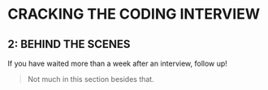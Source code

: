 # CRACKING THE CODING INTERVIEW

## 2: BEHIND THE SCENES

If you have waited more than a week after an interview, follow up!

> Not much in this section besides that.
